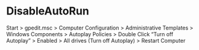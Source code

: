 # DisableAutoRun
Start > gpedit.msc > Computer Configuration > Administrative Templates > Windows Components > Autoplay Policies > Double Click “Turn off Autoplay” > Enabled > All drives (Turn off Autoplay) > Restart Computer
